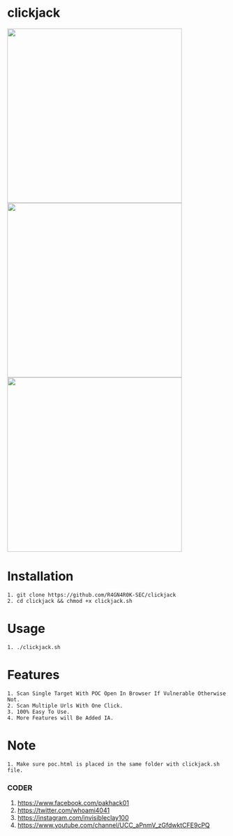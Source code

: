 # clickjack
<img src="images/pc1.PNG" width="400"> <img src="images/pc2.PNG" width="400">
<img src="images/pc3.PNG" width="400">

# Installation
    1. git clone https://github.com/R4GN4R0K-SEC/clickjack
    2. cd clickjack && chmod +x clickjack.sh
    
# Usage
    1. ./clickjack.sh
    
# Features
    1. Scan Single Target With POC Open In Browser If Vulnerable Otherwise Not.
    2. Scan Multiple Urls With One Click.
    3. 100% Easy To Use.
    4. More Features will Be Added IA.
    
# Note
    1. Make sure poc.html is placed in the same folder with clickjack.sh file.
    
###  CODER  
  1. https://www.facebook.com/pakhack01 
  2. https://twitter.com/whoami4041
  3. https://instagram.com/invisibleclay100 
  5. https://www.youtube.com/channel/UCC_aPnmV_zGfdwktCFE9cPQ 
